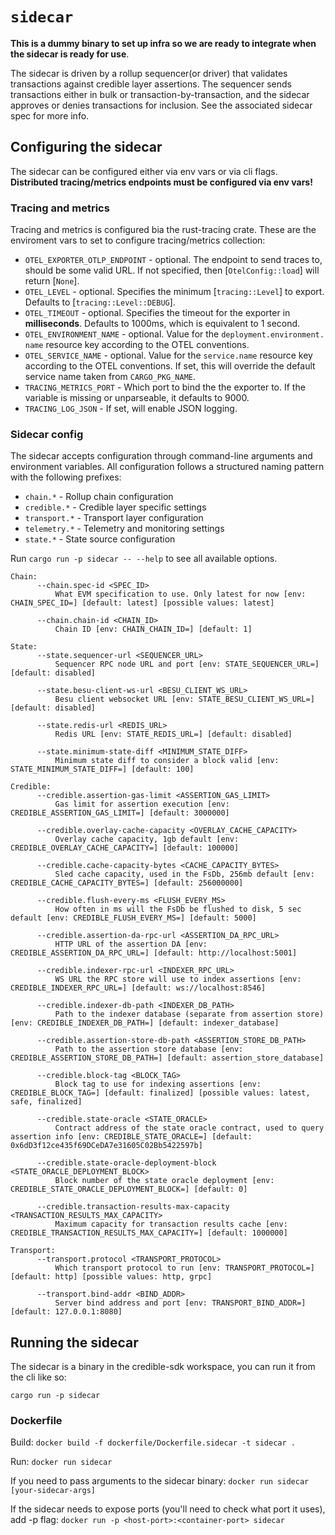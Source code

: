 # `sidecar`

**This is a dummy binary to set up infra so we are ready to integrate when the sidecar is ready for use**.

The sidecar is driven by a rollup sequencer(or driver) that validates transactions against credible layer assertions.
The sequencer sends transactions either in bulk or transaction-by-transaction, and the sidecar approves or denies
transactions for inclusion. See the associated sidecar spec for more info.

## Configuring the sidecar

The sidecar can be configured either via env vars or via cli flags. **Distributed tracing/metrics endpoints must be
configured via env vars!**

### Tracing and metrics

Tracing and metrics is configured bia the rust-tracing crate. These are the enviroment vars to set to configure
tracing/metrics collection:

- `OTEL_EXPORTER_OTLP_ENDPOINT` - optional. The endpoint to send traces to,
  should be some valid URL. If not specified, then [`OtelConfig::load`]
  will return [`None`].
- `OTEL_LEVEL` - optional. Specifies the minimum [`tracing::Level`] to
  export. Defaults to [`tracing::Level::DEBUG`].
- `OTEL_TIMEOUT` - optional. Specifies the timeout for the exporter in
  **milliseconds**. Defaults to 1000ms, which is equivalent to 1 second.
- `OTEL_ENVIRONMENT_NAME` - optional. Value for the `deployment.environment.
name` resource key according to the OTEL conventions.
- `OTEL_SERVICE_NAME` - optional. Value for the `service.name` resource key
  according to the OTEL conventions. If set, this will override the default
  service name taken from `CARGO_PKG_NAME`.
- `TRACING_METRICS_PORT` - Which port to bind the the exporter to. If the variable is missing or unparseable, it
  defaults to 9000.
- `TRACING_LOG_JSON` - If set, will enable JSON logging.

### Sidecar config

The sidecar accepts configuration through command-line arguments and environment variables. All configuration follows a
structured naming pattern with the following prefixes:

- `chain.*` - Rollup chain configuration
- `credible.*` - Credible layer specific settings
- `transport.*` - Transport layer configuration
- `telemetry.*` - Telemetry and monitoring settings
- `state.*` - State source configuration

Run `cargo run -p sidecar -- --help` to see all available options.

```
Chain:
      --chain.spec-id <SPEC_ID>
          What EVM specification to use. Only latest for now [env: CHAIN_SPEC_ID=] [default: latest] [possible values: latest]

      --chain.chain-id <CHAIN_ID>
          Chain ID [env: CHAIN_CHAIN_ID=] [default: 1]
          
State:
      --state.sequencer-url <SEQUENCER_URL>
          Sequencer RPC node URL and port [env: STATE_SEQUENCER_URL=] [default: disabled]

      --state.besu-client-ws-url <BESU_CLIENT_WS_URL>
          Besu client websocket URL [env: STATE_BESU_CLIENT_WS_URL=] [default: disabled]
          
      --state.redis-url <REDIS_URL>
          Redis URL [env: STATE_REDIS_URL=] [default: disabled]

      --state.minimum-state-diff <MINIMUM_STATE_DIFF>
          Minimum state diff to consider a block valid [env: STATE_MINIMUM_STATE_DIFF=] [default: 100]

Credible:
      --credible.assertion-gas-limit <ASSERTION_GAS_LIMIT>
          Gas limit for assertion execution [env: CREDIBLE_ASSERTION_GAS_LIMIT=] [default: 3000000]

      --credible.overlay-cache-capacity <OVERLAY_CACHE_CAPACITY>
          Overlay cache capacity, 1gb default [env: CREDIBLE_OVERLAY_CACHE_CAPACITY=] [default: 100000]

      --credible.cache-capacity-bytes <CACHE_CAPACITY_BYTES>
          Sled cache capacity, used in the FsDb, 256mb default [env: CREDIBLE_CACHE_CAPACITY_BYTES=] [default: 256000000]

      --credible.flush-every-ms <FLUSH_EVERY_MS>
          How often in ms will the FsDb be flushed to disk, 5 sec default [env: CREDIBLE_FLUSH_EVERY_MS=] [default: 5000]

      --credible.assertion-da-rpc-url <ASSERTION_DA_RPC_URL>
          HTTP URL of the assertion DA [env: CREDIBLE_ASSERTION_DA_RPC_URL=] [default: http://localhost:5001]

      --credible.indexer-rpc-url <INDEXER_RPC_URL>
          WS URL the RPC store will use to index assertions [env: CREDIBLE_INDEXER_RPC_URL=] [default: ws://localhost:8546]

      --credible.indexer-db-path <INDEXER_DB_PATH>
          Path to the indexer database (separate from assertion store) [env: CREDIBLE_INDEXER_DB_PATH=] [default: indexer_database]

      --credible.assertion-store-db-path <ASSERTION_STORE_DB_PATH>
          Path to the assertion store database [env: CREDIBLE_ASSERTION_STORE_DB_PATH=] [default: assertion_store_database]

      --credible.block-tag <BLOCK_TAG>
          Block tag to use for indexing assertions [env: CREDIBLE_BLOCK_TAG=] [default: finalized] [possible values: latest, safe, finalized]

      --credible.state-oracle <STATE_ORACLE>
          Contract address of the state oracle contract, used to query assertion info [env: CREDIBLE_STATE_ORACLE=] [default: 0x6dD3f12ce435f69DCeDA7e31605C02Bb5422597b]

      --credible.state-oracle-deployment-block <STATE_ORACLE_DEPLOYMENT_BLOCK>
          Block number of the state oracle deployment [env: CREDIBLE_STATE_ORACLE_DEPLOYMENT_BLOCK=] [default: 0]

      --credible.transaction-results-max-capacity <TRANSACTION_RESULTS_MAX_CAPACITY>
          Maximum capacity for transaction results cache [env: CREDIBLE_TRANSACTION_RESULTS_MAX_CAPACITY=] [default: 1000000]

Transport:
      --transport.protocol <TRANSPORT_PROTOCOL>
          Which transport protocol to run [env: TRANSPORT_PROTOCOL=] [default: http] [possible values: http, grpc]

      --transport.bind-addr <BIND_ADDR>
          Server bind address and port [env: TRANSPORT_BIND_ADDR=] [default: 127.0.0.1:8080]
```

## Running the sidecar

The sidecar is a binary in the credible-sdk workspace, you can run it from the cli like so:

`cargo run -p sidecar`

### Dockerfile

Build:
`docker build -f dockerfile/Dockerfile.sidecar -t sidecar .`

Run:
`docker run sidecar`

If you need to pass arguments to the sidecar binary:
`docker run sidecar [your-sidecar-args]`

If the sidecar needs to expose ports (you'll need to check what port it uses), add -p flag:
`docker run -p <host-port>:<container-port> sidecar`
